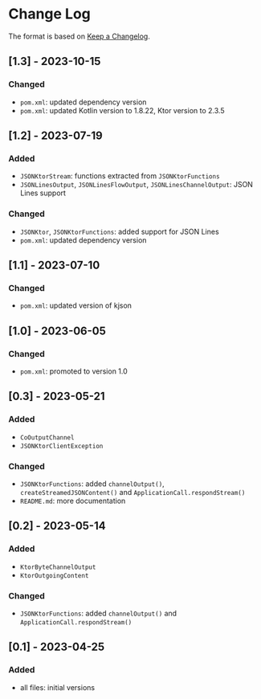 # Change Log

The format is based on [Keep a Changelog](http://keepachangelog.com/).

## [1.3] - 2023-10-15
### Changed
- `pom.xml`: updated dependency version
- `pom.xml`: updated Kotlin version to 1.8.22, Ktor version to 2.3.5

## [1.2] - 2023-07-19
### Added
- `JSONKtorStream`: functions extracted from `JSONKtorFunctions`
- `JSONLinesOutput`, `JSONLinesFlowOutput`, `JSONLinesChannelOutput`: JSON Lines support
### Changed
- `JSONKtor`, `JSONKtorFunctions`: added support for JSON Lines
- `pom.xml`: updated dependency version

## [1.1] - 2023-07-10
### Changed
- `pom.xml`: updated version of kjson

## [1.0] - 2023-06-05
### Changed
- `pom.xml`: promoted to version 1.0

## [0.3] - 2023-05-21
### Added
- `CoOutputChannel`
- `JSONKtorClientException`
### Changed
- `JSONKtorFunctions`: added `channelOutput()`, `createStreamedJSONContent()` and `ApplicationCall.respondStream()`
- `README.md`: more documentation

## [0.2] - 2023-05-14
### Added
- `KtorByteChannelOutput`
- `KtorOutgoingContent`
### Changed
- `JSONKtorFunctions`: added `channelOutput()` and `ApplicationCall.respondStream()`

## [0.1] - 2023-04-25
### Added
- all files: initial versions
